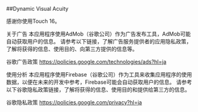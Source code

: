 ##Dynamic Visual Acuity

感谢你使用Touch 16。

关于广告 本应用程序使用AdMob（谷歌公司）作为广告发布工具，AdMob可能自动获取用户的信息。 请参考以下链接，了解广告服务提供者的应用隐私政策，了解将获得的信息、使用目的、向第三方提供的信息等。

谷歌广告政策 https://policies.google.com/technologies/ads?hl=ja

使用分析 本应用程序使用Firebase（谷歌公司）作为工具来收集应用程序的使用数据，以便在未来的开发中参考，Firebase可能会自动获取用户的信息。 请参考以下谷歌隐私政策链接，了解将获得的信息、使用目的和提供给第三方的信息。

谷歌隐私政策 https://policies.google.com/privacy?hl=ja

